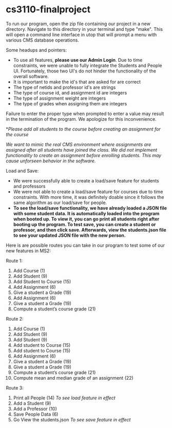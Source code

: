 # cs3110-finalproject

To run our program, open the zip file containing our project in a new directory. Navigate to this directory in your terminal and type "make".
This will open a command line interface in utop that will prompt a menu with various CMS database operations. 

Some headups and pointers:
- To use all features, **please use our Admin Login**. Due to time constraints, we were unable to fully integrate the Students and People UI. Fortunately, those two UI's do not hinder the functionality of the overall software.
- It is important to make the id's that are asked for are correct
- The type of netids and professor id's are strings
- The type of course id, and assignment id are integers
- The type of assignment weight are integers
- The type of grades when assigning them are integers

Failure to enter the proper type when prompted to enter a value may result in the termination of the program. We apologize for this
inconvenience.

**Please add all students to the course before creating an assignment for the course* 

*We want to mimic the real CMS environment where assignments are assigned after all students have joined the class. We did not implement functionality to create an assignment before enrolling students. This may cause unforseen behavior in the software.*

Load and Save: 
  - We were successfully able to create a load/save feature for students and professors
  - We were not able to create a load/save feature for courses due to time constraints. With more time, it was definitely doable since it follows the same algorithm as our load/save for people.
  - **To see the load/save functionality, we have already loaded a JSON file with some student data. It is automatically loaded into the program when booted up. To view it, you can go print all students right after booting up the program. To test save, you can create a student or professor, and then click save. Afterwards, view the students.json file to see your updated JSON file with the new person.**


Here is are possible routes you can take in our program to test some of our new features in MS2:


Route 1: 
 1. Add Course (1)
 2. Add Student (9)
 3. Add Student to Course (15)
 4. Add Assignment (6)
 5. Give a student a Grade (19)
 6. Add Assignment (6)
 7. Give a student a Grade (19)
 8. Compute a student’s course grade (21)

Route 2: 
 1. Add Course (1)
 2. Add Student (9)
 3. Add Student (9)
 4. Add student to Course (15)
 5. Add student to Course (15)
 6. Add Assignment (6)
 7. Give a student a Grade (19)
 8. Give a student a Grade (19)
 9. Compute a student’s course grade (21)
 10. Compute mean and median grade of an assignment (22)

Route 3: 
1. Print all People (14) *To see load feature in effect*
2. Add a Student (9)
3. Add a Professor (10)
4. Save People Data (6) 
5. Go View the students.json *To see save feature in effect*




